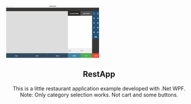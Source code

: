 <img src="https://github.com/caglardurmus/RestApp/blob/master/Myapp.gif" alt="demo" style="max-width:50%;">

<div>
<h2 align="center"> RestApp </h2> 
<p align="center">This is a little restaurant application example developed with .Net WPF.<br>
Note: Only category selection works. Not cart and some buttons.
</p>
</div>
